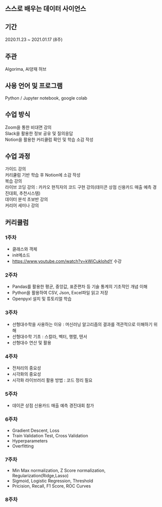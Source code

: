 ## 스스로 배우는 데이터 사이언스
## 기간
2020.11.23 ~ 2021.01.17 (8주)
## 주관
Algorima, AI양재 허브

## 사용 언어 및 프로그램 
Python / Jupyter notebook, google colab 

## 수업 방식
Zoom을 통한 비대면 강의<br>
Slack을 활용한 정보 공유 및 질의응답<br>
Notion을 활용한 커리큘럼 확인 및 학습 소감 작성

## 수업 과정
가이드 강의<br>
커리큘럼 기반 학습 후 Notion에 소감 작성<br>
복습 강의<br>
라이브 코딩 강의 : 카카오 현직자의 코드 구현 강의(데이콘 상점 신용카드 매출 예측 경진대회, 추천시스템)<br>
데이터 분석 초보반 강의<br>
커리어 세미나 강의<br>


## 커리큘럼

### 1주차
- 클래스와 객체
- init메소드
- <https://www.youtube.com/watch?v=kWiCuklohdY> 수강

### 2주차
- Pandas를 활용한 평균, 중앙값, 표준편차 등 기술 통계의 기초적인 개념 이해
- Python을 활용하여 CSV, Json, Excel파일 읽고 저장
- Openpyxl 설치 및 튜토리얼 학습

### 3주차
- 선형대수학을 사용하는 이유 : 머신러닝 알고리즘의 결과를 객관적으로 이해하기 위해
- 선형대수학 기초 : 스칼라, 벡터, 행렬, 텐서
- 선형대수 연산 및 활용


### 4주차
- 전처리의 중요성
- 시각화의 중요성
- 시각화 라이브러리 활용 방법 : 코드 정리 필요 


### 5주차
- 데이콘 상점 신용카드 매출 예측 경진대회 참가


### 6주차
- Gradient Descent, Loss
- Train Validation Test, Cross Validation
- Hyperparameters
- Overfitting


### 7주차
- Min Max normalization, Z Score normalization, Regularization(Ridge,Lasso)
- Sigmoid, Logistic Regression, Threshold
- Pricision, Recall, F1 Score, ROC Curves

### 8주차 
